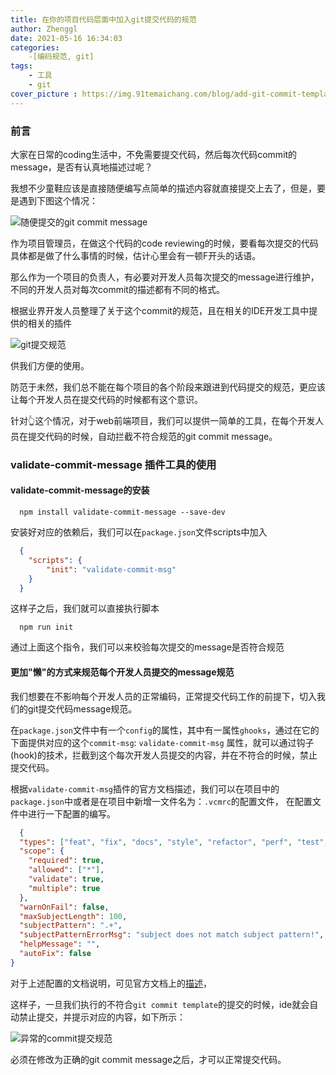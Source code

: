 ```yaml
---
title: 在你的项目代码层面中加入git提交代码的规范
author: Zhenggl
date: 2021-05-16 16:34:03
categories:
    -[编码规范, git]
tags:
    - 工具
    - git
cover_picture : https://img.91temaichang.com/blog/add-git-commit-template-rule-in-project.png
---
```

### 前言
大家在日常的coding生活中，不免需要提交代码，然后每次代码commit的message，是否有认真地描述过呢？

我想不少童鞋应该是直接随便编写点简单的描述内容就直接提交上去了，但是，要是遇到下图这个情况：

![随便提交的git commit message](https://img.91temaichang.com/blog/git-commit-without-correct-msg.png)

作为项目管理员，在做这个代码的code reviewing的时候，要看每次提交的代码具体都是做了什么事情的时候，估计心里会有一顿F开头的话语。

那么作为一个项目的负责人，有必要对开发人员每次提交的message进行维护，不同的开发人员对每次commit的描述都有不同的格式。

根据业界开发人员整理了关于这个commit的规范，且在相关的IDE开发工具中提供的相关的插件

![git提交规范](https://img.91temaichang.com/blog/git-commit-template.png)

供我们方便的使用。

防范于未然，我们总不能在每个项目的各个阶段来跟进到代码提交的规范，更应该让每个开发人员在提交代码的时候都有这个意识。

针对👆这个情况，对于web前端项目，我们可以提供一简单的工具，在每个开发人员在提交代码的时候，自动拦截不符合规范的git commit message。

### validate-commit-message 插件工具的使用

#### validate-commit-message的安装
```shell script
  npm install validate-commit-message --save-dev
```
安装好对应的依赖后，我们可以在`package.json`文件scripts中加入
```json
  {
    "scripts": {
        "init": "validate-commit-msg"
    }
  }
```
这样子之后，我们就可以直接执行脚本
```shell script
  npm run init
```
通过上面这个指令，我们可以来校验每次提交的message是否符合规范

#### 更加"懒"的方式来规范每个开发人员提交的message规范
我们想要在不影响每个开发人员的正常编码，正常提交代码工作的前提下，切入我们的git提交代码message规范。

在`package.json`文件中有一个`config`的属性，其中有一属性`ghooks`，通过在它的下面提供对应的这个`commit-msg`: `validate-commit-msg`
属性，就可以通过钩子(hook)的技术，拦截到这个每次开发人员提交的内容，并在不符合的时候，禁止提交代码。

根据`validate-commit-msg`插件的官方文档描述，我们可以在项目中的`package.json`中或者是在项目中新增一文件名为：`.vcmrc`的配置文件，
在配置文件中进行一下配置的编写。
```json
  {
  "types": ["feat", "fix", "docs", "style", "refactor", "perf", "test", "build", "ci", "chore", "revert"],
  "scope": {
    "required": true,
    "allowed": ["*"],
    "validate": true,
    "multiple": true
  },
  "warnOnFail": false,
  "maxSubjectLength": 100,
  "subjectPattern": ".+",
  "subjectPatternErrorMsg": "subject does not match subject pattern!",
  "helpMessage": "",
  "autoFix": false
}
```
对于上述配置的文档说明，可见官方文档上的[描述](https://github.com/conventional-changelog-archived-repos/validate-commit-msg)，

这样子，一旦我们执行的不符合`git commit template`的提交的时候，ide就会自动禁止提交，并提示对应的内容，如下所示：

![异常的commit提交规范](https://img.91temaichang.com/blog/commot-error.png)

必须在修改为正确的git commit message之后，才可以正常提交代码。
